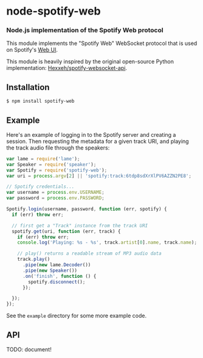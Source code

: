node-spotify-web
================
### Node.js implementation of the Spotify Web protocol

This module implements the "Spotify Web" WebSocket protocol that is used on
Spotify's [Web UI](http://play.spotify.com).

This module is heavily inspired by the original open-source Python implementation:
[Hexxeh/spotify-websocket-api](https://github.com/Hexxeh/spotify-websocket-api).

Installation
------------

``` bash
$ npm install spotify-web
```


Example
-------

Here's an example of logging in to the Spotify server and creating a session. Then
requesting the metadata for a given track URI, and playing the track audio file
through the speakers:

``` javascript
var lame = require('lame');
var Speaker = require('speaker');
var Spotify = require('spotify-web');
var uri = process.argv[2] || 'spotify:track:6tdp8sdXrXlPV6AZZN2PE8';

// Spotify credentials...
var username = process.env.USERNAME;
var password = process.env.PASSWORD;

Spotify.login(username, password, function (err, spotify) {
  if (err) throw err;

  // first get a "Track" instance from the track URI
  spotify.get(uri, function (err, track) {
    if (err) throw err;
    console.log('Playing: %s - %s', track.artist[0].name, track.name);

    // play() returns a readable stream of MP3 audio data
    track.play()
      .pipe(new lame.Decoder())
      .pipe(new Speaker())
      .on('finish', function () {
        spotify.disconnect();
      });

  });
});
```

See the `example` directory for some more example code.


API
---

TODO: document!
